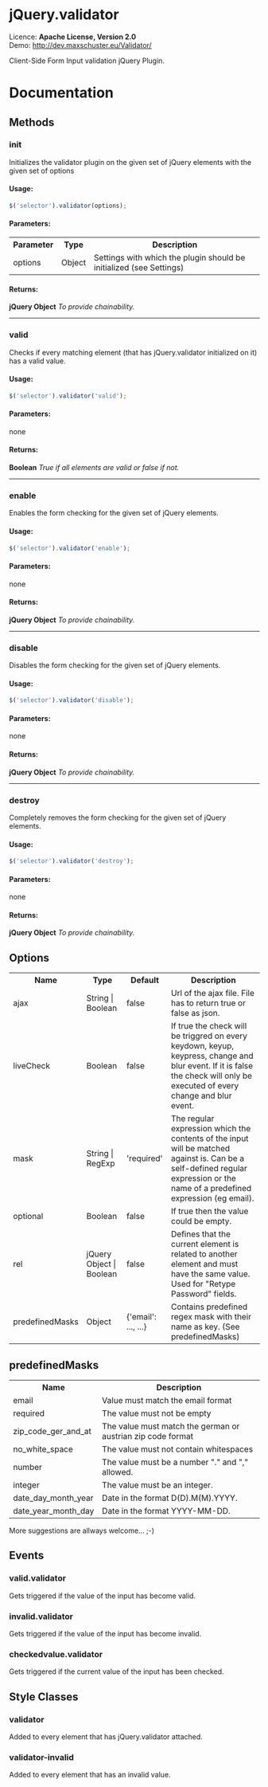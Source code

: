 
# jQuery.validator

Licence: <b>Apache License, Version 2.0</b><br />
Demo: http://dev.maxschuster.eu/Validator/

Client-Side Form Input validation jQuery Plugin.

# Documentation

## Methods

### init
Initializes the validator plugin on the given set of jQuery elements with the given set of options

#### Usage:
```JavaScript
$('selector').validator(options);
```
#### Parameters:
<table>
    <tr>
        <th>Parameter</th>
        <th>Type</th>
        <th>Description</th>
    </tr>
    <tr>
        <td>options</td>
        <td>Object</td>
        <td>Settings with which the plugin should be initialized (see Settings)</td>
    </tr>
</table>

#### Returns:
<b>jQuery Object</b> <i>To provide chainability.</i>

<hr />

### valid
Checks if every matching element (that has jQuery.validator initialized on it) has a valid value.

#### Usage:
```JavaScript
$('selector').validator('valid');
```

#### Parameters:
none

#### Returns:
<b>Boolean</b> <i>True if all elements are valid or false if not.</i>

<hr />

### enable
Enables the form checking for the given set of jQuery elements.

#### Usage:
```JavaScript
$('selector').validator('enable');
```

#### Parameters:
none

#### Returns:
<b>jQuery Object</b> <i>To provide chainability.</i>

<hr />

### disable
Disables the form checking for the given set of jQuery elements.

#### Usage:
```JavaScript
$('selector').validator('disable');
```

#### Parameters:
none

#### Returns:
<b>jQuery Object</b> <i>To provide chainability.</i>

<hr />

### destroy
Completely removes the form checking for the given set of jQuery elements.

#### Usage:
```JavaScript
$('selector').validator('destroy');
```

#### Parameters:
none

#### Returns:
<b>jQuery Object</b> <i>To provide chainability.</i>


## Options
<table>
<tr>
<th>Name</th>
<th>Type</th>
<th>Default</th>
<th>Description</th>
</tr>
<tr>
<td>ajax</td>
<td>String | Boolean</td>
<td>false</td>
<td>
Url of the ajax file. File has to return true or false as json.
</td>
</tr>
<tr>
<td>liveCheck</td>
<td>Boolean</td>
<td>false</td>
<td>
If true the check will be triggred on every keydown, keyup, keypress, change and blur event. If it is false the check will only be executed of every change and blur event.
</td>
</tr>
<tr>
<td>mask</td>
<td>String | RegExp</td>
<td>'required'</td>
<td>
The regular expression which the contents of the input will be matched against is. Can be a self-defined regular expression or the name of a predefined expression (eg email).
</td>
</tr>
<tr>
<td>optional</td>
<td>Boolean</td>
<td>false</td>
<td>If true then the value could be empty.</td>
</tr>
<tr>
<td>rel</td>
<td>jQuery Object | Boolean</td>
<td>false</td>
<td>
Defines that the current element is related to another element and must have the same value. Used for "Retype Password" fields.
</td>
</tr>
<tr>
<td>predefinedMasks</td>
<td>Object</td>
<td>{'email': ..., ...}</td>
<td>Contains predefined regex mask with their name as key. (See predefinedMasks)</td>
</tr>
</table>

## predefinedMasks
<table>
<tr>
<th>
Name
</th>
<th>
Description
</th>
</tr>
<tr>
<td>
email
</td>
<td>
Value must match the email format
</td>
</tr>
<tr>
<td>
required
</td>
<td>
The value must not be empty
</td>
</tr>
<tr>
<td>
zip_code_ger_and_at
</td>
<td>
The value must match the german or austrian zip code format
</td>
</tr>
<tr>
<td>
no_white_space
</td>
<td>
The value must not contain whitespaces
</td>
</tr>
<tr>
<td>
number
</td>
<td>
The value must be a number "." and "," allowed.
</td>
</tr>
<tr>
<td>
integer
</td>
<td>
The value must be an integer.
</td>
</tr>
<tr>
<td>
date_day_month_year
</td>
<td>
Date in the format D(D).M(M).YYYY.
</td>
</tr>
<tr>
<td>
date_year_month_day
</td>
<td>
Date in the format YYYY-MM-DD.
</td>
</tr>
</table>

More suggestions are allways welcome... ;-)

## Events

### valid.validator

Gets triggered if the value of the input has become valid.

### invalid.validator

Gets triggered if the value of the input has become invalid.

### checkedvalue.validator

Gets triggered if the current value of the input has been checked.

## Style Classes

### validator

Added to every element that has jQuery.validator attached.

### validator-invalid

Added to every element that has an invalid value.